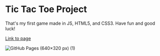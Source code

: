 # Tic Tac Toe Project

That's my first game made in JS, HTML5, and CSS3. Have fun and good luck!

<a href="https://lukaszglowacz.github.io/TicTacToeProject/" target="_blank">Link to page</a>

![GitHub Pages (640×320 px) (1)](https://user-images.githubusercontent.com/119242394/208322295-a0fff9e0-af18-4523-8f81-87aa6215bd11.png)

